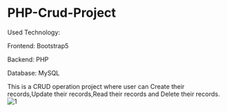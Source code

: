 # PHP-Crud-Project

Used Technology:

Frontend: Bootstrap5

Backend: PHP

Database: MySQL

This is a CRUD operation project where user can Create their records,Update their records,Read their records and Delete their records.
![1](https://user-images.githubusercontent.com/48848086/228887200-25dd91ce-153e-4c07-ad73-673c24da96e4.png)
